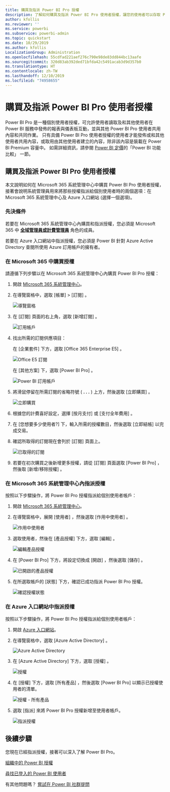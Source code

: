 ```yaml
---
title: 購買及指派 Power BI Pro 授權
description: 了解如何購買及指派 Power BI Pro 使用者授權，讓您的使用者可以存取 Power BI 服務中的內容，並在其中與同事共同作業。
author: kfollis
ms.reviewer: ''
ms.service: powerbi
ms.subservice: powerbi-admin
ms.topic: quickstart
ms.date: 10/29/2019
ms.author: kfollis
LocalizationGroup: Administration
ms.openlocfilehash: 55cdfad221aef276c790e98de83dd844bc13aafe
ms.sourcegitcommit: 320d83ab392ded71bfda42c5491acab3d9d357b0
ms.translationtype: HT
ms.contentlocale: zh-TW
ms.lasthandoff: 12/10/2019
ms.locfileid: "74958655"
---
```

# <a name="purchase-and-assign-power-bi-pro-user-licenses"></a>購買及指派 Power BI Pro 使用者授權

Power BI Pro 是一種個別使用者授權，可允許使用者讀取及和其他使用者在 Power BI 服務中發佈的報表與儀表板互動，並與其他 Power BI Pro 使用者共用內容和共同作業。 只有具備 Power BI Pro 使用者授權的使用者才能發佈或和其他使用者共用內容，或取用由其他使用者建立的內容，除非該內容是裝載在 Power BI Premium 容量中。 如需詳細資訊，請參閱 [Power BI 定價](https://powerbi.microsoft.com/pricing/)的「Power BI 功能比較」  一節。

## <a name="purchase-and-assign-power-bi-pro-user-licenses"></a>購買及指派 Power BI Pro 使用者授權

本文說明如何在 Microsoft 365 系統管理中心中購買 Power BI Pro 使用者授權，接著會說明系統管理員用來將那些授權指派給個別使用者時的兩個選項：在 Microsoft 365 系統管理中心及 Azure 入口網站 (選擇一個選項)。

### <a name="prerequisites"></a>先決條件

若要在 Microsoft 365 系統管理中心內購買和指派授權，您必須是 Microsoft 365 中 **[全域管理員或計費管理員](https://support.office.com/article/about-office-365-admin-roles-da585eea-f576-4f55-a1e0-87090b6aaa9d)** 角色的成員。

若要在 Azure 入口網站中指派授權，您必須是 Power BI 針對 Azure Active Directory 查閱所使用 Azure 訂用帳戶的擁有者。

### <a name="purchase-licenses-in-microsoft-365"></a>在 Microsoft 365 中購買授權

請遵循下列步驟以在 Microsoft 365 系統管理中心內購買 Power BI Pro 授權：

1. 開啟 [MIcrosoft 365 系統管理中心](https://portal.office.com/adminportal/home#/homepage)。

2. 在導覽窗格中，選取 [帳單]   > [訂閱]  。

    ![導覽窗格](media/service-admin-purchasing-power-bi-pro/service-purchasing-power-bi-pro-01.png)

3. 在 [訂閱]  頁面的右上角，選取 [新增訂閱]  。

    ![訂用帳戶](media/service-admin-purchasing-power-bi-pro/service-purchasing-power-bi-pro-02.png)

4. 找出所需的訂閱供應項目：

    在 [企業套件]  下方，選取 [Office 365 Enterprise E5]  。

    ![Office E5 訂閱](media/service-admin-purchasing-power-bi-pro/service-purchasing-power-bi-pro-03.png)

    在 [其他方案]  下，選取 [Power BI Pro]  。

    ![Power BI 訂用帳戶](media/service-admin-purchasing-power-bi-pro/service-purchasing-power-bi-pro-04.png)

5. 將滑鼠停留在所需訂閱的省略符號 ( **. . .** ) 上方，然後選取 [立即購買]  。

    ![立即購買](media/service-admin-purchasing-power-bi-pro/service-purchasing-power-bi-pro-05.png)

6. 根據您的計費喜好設定，選擇 [按月支付]  或 [支付全年費用]  。

7. 在 [您想要多少使用者?]  下，輸入所需的授權數目，然後選取 [立即結帳]  以完成交易。

8. 確認所取得的訂閱現在會列於 [訂閱]  頁面上。

   ![已取得的訂閱](media/service-admin-purchasing-power-bi-pro/service-purchasing-power-bi-pro-06.png)

9. 若要在初次購買之後新增更多授權，請從 [訂閱]  頁面選取 [Power BI Pro]  ，然後取 [新增/移除授權]  。

### <a name="assign-licenses-in-the-microsoft-365-admin-center"></a>在 Microsoft 365 系統管理中心內指派授權

按照以下步驟操作，將 Power BI Pro 授權指派給個別使用者帳戶：

1. 開啟 [MIcrosoft 365 系統管理中心](https://portal.office.com/adminportal/home#/homepage)。

2. 在導覽窗格中，展開 [使用者]  ，然後選取 [作用中使用者]  。

    ![作用中使用者](media/service-admin-purchasing-power-bi-pro/service-assigning-power-bi-pro-licenses-05.png)

3. 選取使用者，然後在 [產品授權]  下方，選取 [編輯]  。

    ![編輯產品授權](media/service-admin-purchasing-power-bi-pro/service-assigning-power-bi-pro-licenses-06.png)

4. 在 [Power BI Pro]  下方，將設定切換成 [開啟]  ，然後選取 [儲存]  。

    ![已開啟的產品授權](media/service-admin-purchasing-power-bi-pro/service-assigning-power-bi-pro-licenses-07.png)

5. 在所選取帳戶的 [狀態]  下方，確認已成功指派 Power BI Pro 授權。

    ![確認授權狀態](media/service-admin-purchasing-power-bi-pro/service-assigning-power-bi-pro-licenses-08.png)

### <a name="assign-licenses-in-the-azure-portal"></a>在 Azure 入口網站中指派授權

按照以下步驟操作，將 Power BI Pro 授權指派給個別使用者帳戶：

1. 開啟 [Azure 入口網站](https://ms.portal.azure.com/#@microsoft.onmicrosoft.com/dashboard/private/39bc3cf7-31a4-43f6-954c-f2d69ca2f0)。

2. 在導覽窗格中，選取 [Azure Active Directory]  。

    ![Azure Active Directory](media/service-admin-purchasing-power-bi-pro/service-assigning-power-bi-pro-licenses-01.png)

3. 在 [Azure Active Directory]  下方，選取 [授權]  。

    ![授權](media/service-admin-purchasing-power-bi-pro/service-assigning-power-bi-pro-licenses-02.png)

4. 在 [授權]  下方，選取 [所有產品]  ，然後選取 [Power BI Pro]  以顯示已授權使用者的清單。

    ![授權 - 所有產品](media/service-admin-purchasing-power-bi-pro/service-assigning-power-bi-pro-licenses-03.png)

5. 選取 [指派]  來將 Power BI Pro 授權新增至使用者帳戶。

    ![指派授權](media/service-admin-purchasing-power-bi-pro/service-assigning-power-bi-pro-licenses-04.png)

## <a name="next-steps"></a>後續步驟

您現在已經指派授權，接著可以深入了解 Power BI Pro。

[組織中的 Power BI 授權](service-admin-licensing-organization.md)

[尋找已登入的 Power BI 使用者](service-admin-access-usage.md)

有其他問題嗎？ [嘗試在 Power BI 社群提問](https://community.powerbi.com/)
